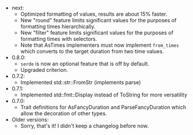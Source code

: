-   next:
    -   Optimized formatting of values, results are about 15% faster.
    -   New "round" feature limits significant values for the purposes of formatting times hierarchically.
    -   New "filter" feature limits significant values for the purposes of formatting times with selectors.
    -   Note that AsTimes implementers must now implement `from_times` which converts to the target duration from two time values.
-   0.8.0:
    -   `serde` is now an optional feature that is off by default.
    -   Upgraded criterion.
-   0.7.2:
    -   Implemented std::str::FromStr (implements parse)
-   0.7.1:
    -   Implemented std::fmt::Display instead of ToString for more versatility
-   0.7.0:
    -   Trait definitions for AsFancyDuration and ParseFancyDuration which allow the decoration of other types.
-   Older versions:
    -   Sorry, that's it! I didn't keep a changelog before now.
